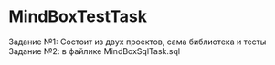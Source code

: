 # MindBoxTestTask
Задание №1: Состоит из двух проектов, сама библиотека и тесты
<br>
Задание №2: в файлике MindBoxSqlTask.sql
